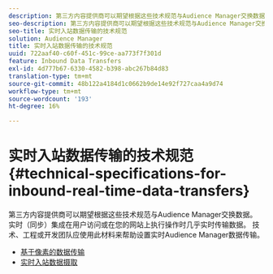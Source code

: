 ```yaml
---
description: 第三方内容提供商可以期望根据这些技术规范与Audience Manager交换数据。 实时（同步）集成在用户访问或在您的网站上执行操作时几乎实时传输数据。 技术、工程或开发团队应使用此材料来帮助设置实时Audience Manager数据传输。
seo-description: 第三方内容提供商可以期望根据这些技术规范与Audience Manager交换数据。 实时（同步）集成在用户访问或在您的网站上执行操作时几乎实时传输数据。 技术、工程或开发团队应使用此材料来帮助设置实时Audience Manager数据传输。
seo-title: 实时入站数据传输的技术规范
solution: Audience Manager
title: 实时入站数据传输的技术规范
uuid: 722aaf40-c60f-451c-99ce-aa773f7f301d
feature: Inbound Data Transfers
exl-id: 4d777b67-6330-4582-b398-abc267b84d83
translation-type: tm+mt
source-git-commit: 48b122a4184d1c0662b9de14e92f727caa4a9d74
workflow-type: tm+mt
source-wordcount: '193'
ht-degree: 16%

---
```


# 实时入站数据传输的技术规范{#technical-specifications-for-inbound-real-time-data-transfers}

第三方内容提供商可以期望根据这些技术规范与Audience Manager交换数据。 实时（同步）集成在用户访问或在您的网站上执行操作时几乎实时传输数据。 技术、工程或开发团队应使用此材料来帮助设置实时Audience Manager数据传输。

<!-- c_rt_realtime_intro.xml -->

* [基于像素的数据传输](/help/using/integration/sending-audience-data/real-time-data-integration/pixel-based-data-transfer.md)
* [实时入站数据摄取](/help/using/integration/sending-audience-data/real-time-data-integration/real-time-data-transfer.md)
